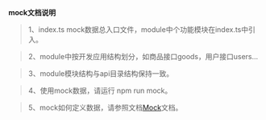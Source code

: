 **mock文档说明**

>1、index.ts mock数据总入口文件，module中个功能模块在index.ts中引入。

>2、module中按开发应用结构划分，如商品接口goods，用户接口users...

>3、module模块结构与api目录结构保持一致。

>4、使用mock数据，请运行 npm run mock。

>5、mock如何定义数据，请参照文档[Mock](http://mockjs.com/ )文档。